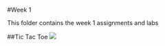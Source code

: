 #Week 1

This folder contains the week 1 assignments and labs

##Tic Tac Toe
![](https://media.giphy.com/media/WP3heSmZ6LbqSi1yhC/giphy.gif)


